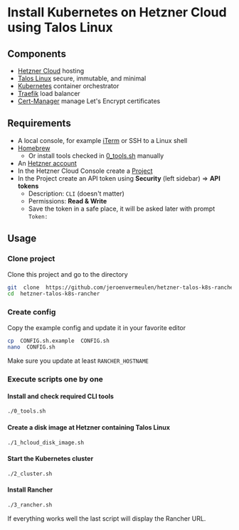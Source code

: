 # Install Kubernetes on Hetzner Cloud using Talos Linux

## Components
- [Hetzner Cloud](https://www.hetzner.com/cloud) hosting
- [Talos Linux](https://www.talos.dev/) secure, immutable, and minimal
- [Kubernetes](https://kubernetes.io/) container orchestrator
- [Traefik](https://traefik.io/traefik/) load balancer
- [Cert-Manager](https://cert-manager.io/) manage Let's Encrypt certificates

## Requirements
- A local console, for example [iTerm](https://iterm2.com/) or SSH to a Linux shell
- [Homebrew](https://brew.sh/)
  - Or install tools checked in [0_tools.sh](0_tools.sh) manually
- An [Hetzner account](https://accounts.hetzner.com/signUp)
- In the Hetzner Cloud Console create a [Project](https://console.hetzner.cloud/projects)
- In the Project create an API token using **Security** (left sidebar) => **API tokens**
  - Description: `CLI` (doesn't matter)
  - Permissions: **Read & Write**
  - Save the token in a safe place, it will be asked later with prompt `Token:`

## Usage
### Clone project
Clone this project and go to the directory
```bash
git  clone  https://github.com/jeroenvermeulen/hetzner-talos-k8s-rancher.git
cd  hetzner-talos-k8s-rancher
```

### Create config
Copy the example config and update it in your favorite editor
```bash
cp  CONFIG.sh.example  CONFIG.sh
nano  CONFIG.sh
```
Make sure you update at least `RANCHER_HOSTNAME`

### Execute scripts one by one
#### Install and check required CLI tools
```bash
./0_tools.sh
```
#### Create a disk image at Hetzner containing Talos Linux
```bash
./1_hcloud_disk_image.sh
```
#### Start the Kubernetes cluster
```bash
./2_cluster.sh
```
#### Install Rancher
```bash
./3_rancher.sh
```
If everything works well the last script will display the Rancher URL.